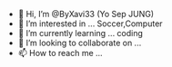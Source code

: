 - 👋 Hi, I’m @ByXavi33 (Yo Sep JUNG)
- 👀 I’m interested in ... Soccer,Computer
- 🌱 I’m currently learning ... coding
- 💞️ I’m looking to collaborate on ...
- 📫 How to reach me ...

<!---
ByXavi33/ByXavi33 is a ✨ special ✨ repository because its `README.md` (this file) appears on your GitHub profile.
You can click the Preview link to take a look at your changes.
--->
